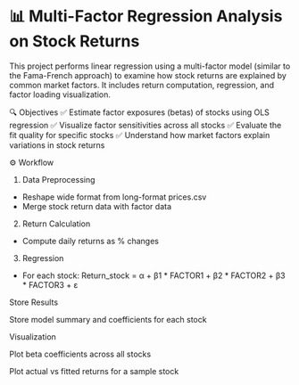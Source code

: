 # 📊 Multi-Factor Regression Analysis on Stock Returns
This project performs linear regression using a multi-factor model (similar to the Fama-French approach) to examine how stock returns are explained by common market factors. It includes return computation, regression, and factor loading visualization.

🔍 Objectives
✅ Estimate factor exposures (betas) of stocks using OLS regression
✅ Visualize factor sensitivities across all stocks
✅ Evaluate the fit quality for specific stocks
✅ Understand how market factors explain variations in stock returns

⚙️ Workflow
1. Data Preprocessing
  - Reshape wide format from long-format prices.csv
  - Merge stock return data with factor data

2. Return Calculation
  - Compute daily returns as % changes

3. Regression
  - For each stock:
    Return_stock = α + β1 * FACTOR1 + β2 * FACTOR2 + β3 * FACTOR3 + ε

Store Results

Store model summary and coefficients for each stock

Visualization

Plot beta coefficients across all stocks

Plot actual vs fitted returns for a sample stock

